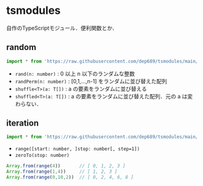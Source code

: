 # tsmodules

自作のTypeScriptモジュール．便利関数とか．

## random
```ts
import * from 'https://raw.githubusercontent.com/dep689/tsmodules/main/random.ts'
```

- `rand(n: number)` : 0 以上 n 以下のランダムな整数
- `randPerm(n: number)` : [0,1,...,n-1] をランダムに並び替えた配列
- `shuffle<T>(a: T[])` : a の要素をランダムに並び替える
- `shuffled<T>(a: T[])` : a の要素をランダムに並び替えた配列．元の a は変わらない．

## iteration
```ts
import * from 'https://raw.githubusercontent.com/dep689/tsmodules/main/iteration/mod.ts'
```

- `range([start: number, ]stop: number[, step=1])`
- `zeroTo(stop: number)`

```ts
Array.from(range(4))       // [ 0, 1, 2, 3 ]
Array.from(range(1,4))     // [ 1, 2, 3 ]
Array.from(range(0,10,2))  // [ 0, 2, 4, 6, 8 ]
```
